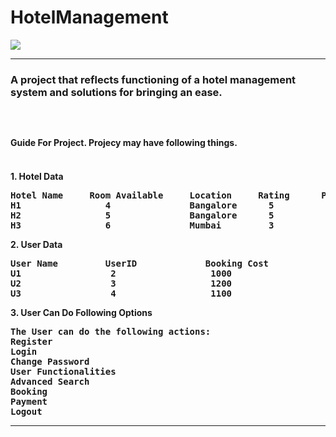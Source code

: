 # HotelManagement
<img src="https://r7q6w9z6.rocketcdn.me/career/wp-content/uploads/2020/02/fbc52262225969.5a89af053bacd.gif">
<hr>
<h3>A project that reflects functioning of a hotel management system and solutions for bringing an ease.<h3>
  <br>
 <h4> Guide For Project. Projecy may have following things.<h4>
   <br>
1. Hotel Data
<pre>Hotel Name     Room Available     Location     Rating      Price per Room
H1                4               Bangalore      5           100
H2                5               Bangalore      5           200
H3                6               Mumbai         3           100</pre>
2. User Data 
<pre>User Name         UserID             Booking Cost
U1                 2                  1000
U2                 3                  1200
U3                 4                  1100</pre>
3. User Can Do Following Options 
   <pre>The User can do the following actions:
Register
Login
Change Password
User Functionalities
Advanced Search
Booking
Payment
Logout</pre>
 <hr>
   
